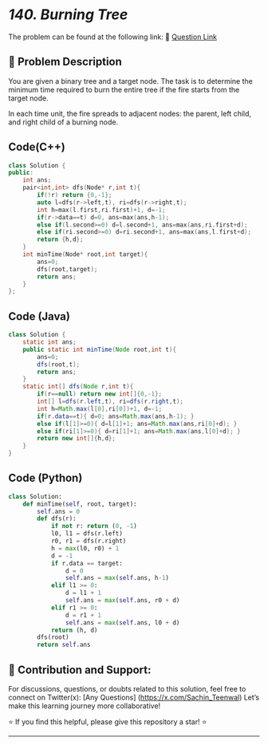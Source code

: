 # *140. Burning Tree*

The problem can be found at the following link: 🔗 [Question Link](https://www.geeksforgeeks.org/problems/burning-tree/1)

## **🧩 Problem Description**

You are given a binary tree and a target node. The task is to determine the minimum time required to burn the entire tree if the fire starts from the target node.

In each time unit, the fire spreads to adjacent nodes: the parent, left child, and right child of a burning node.


## Code(C++)
```cpp
class Solution {
public:
    int ans;
    pair<int,int> dfs(Node* r,int t){
        if(!r) return {0,-1};
        auto l=dfs(r->left,t), ri=dfs(r->right,t);
        int h=max(l.first,ri.first)+1, d=-1;
        if(r->data==t) d=0, ans=max(ans,h-1);
        else if(l.second>=0) d=l.second+1, ans=max(ans,ri.first+d);
        else if(ri.second>=0) d=ri.second+1, ans=max(ans,l.first+d);
        return {h,d};
    }
    int minTime(Node* root,int target){
        ans=0;
        dfs(root,target);
        return ans;
    }
};
```

## Code (Java)

```java
class Solution {
    static int ans;
    public static int minTime(Node root,int t){
        ans=0;
        dfs(root,t);
        return ans;
    }
    static int[] dfs(Node r,int t){
        if(r==null) return new int[]{0,-1};
        int[] l=dfs(r.left,t), ri=dfs(r.right,t);
        int h=Math.max(l[0],ri[0])+1, d=-1;
        if(r.data==t){ d=0; ans=Math.max(ans,h-1); }
        else if(l[1]>=0){ d=l[1]+1; ans=Math.max(ans,ri[0]+d); }
        else if(ri[1]>=0){ d=ri[1]+1; ans=Math.max(ans,l[0]+d); }
        return new int[]{h,d};
    }
}
```

## Code (Python)

```python
class Solution:
    def minTime(self, root, target):
        self.ans = 0
        def dfs(r):
            if not r: return (0, -1)
            l0, l1 = dfs(r.left)
            r0, r1 = dfs(r.right)
            h = max(l0, r0) + 1
            d = -1
            if r.data == target:
                d = 0
                self.ans = max(self.ans, h-1)
            elif l1 >= 0:
                d = l1 + 1
                self.ans = max(self.ans, r0 + d)
            elif r1 >= 0:
                d = r1 + 1
                self.ans = max(self.ans, l0 + d)
            return (h, d)
        dfs(root)
        return self.ans
```



## 🎯 **Contribution and Support:**

For discussions, questions, or doubts related to this solution, feel free to connect on Twitter(x): [Any Questions] (https://x.com/Sachin_Teenwal) Let’s make this learning journey more collaborative!

⭐ If you find this helpful, please give this repository a star! ⭐

---
